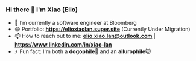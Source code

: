 ### Hi there 👋 I'm Xiao (Elio)

- 🔭 I’m currently a software engineer at Bloomberg
- 😄 Portfolio: **https://elioxiaolan.super.site** (Currently Under Migration)
- 📫 How to reach out to me: **elio.xiao.lan@outlook.com** | **https://www.linkedin.com/in/xiao-lan**
- ⚡ Fun fact: I'm both a **dogophile**🐶 and an **ailurophile**🐱
